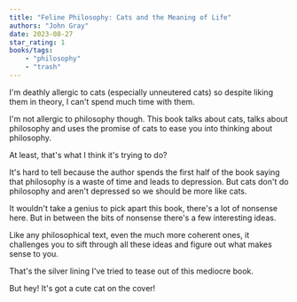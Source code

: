 ```yaml
---
title: "Feline Philosophy: Cats and the Meaning of Life"
authors: "John Gray"
date: 2023-08-27
star_rating: 1
books/tags:
    - "philosophy"
    - "trash"
---
```

I'm deathly allergic to cats (especially unneutered cats) so despite liking them in theory, I can't spend much time with them.

I'm not allergic to philosophy though. This book talks about cats, talks about philosophy and uses the promise of cats to ease you into thinking about philosophy.

At least, that's what I think it's trying to do?

<!--more-->

It's hard to tell because the author spends the first half of the book saying that philosophy is a waste of time and leads to depression. But cats don't do philosophy and aren't depressed so we should be more like cats.

It wouldn't take a genius to pick apart this book, there's a lot of nonsense here. But in between the bits of nonsense there's a few interesting ideas.

Like any philosophical text, even the much more coherent ones, it challenges you to sift through all these ideas and figure out what makes sense to you.

That's the silver lining I've tried to tease out of this mediocre book.

But hey! It's got a cute cat on the cover!